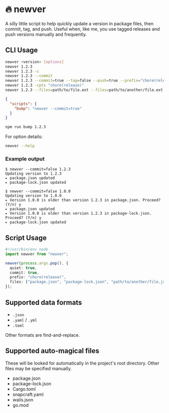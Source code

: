 # 🔥 newver

A silly little script to help quickly update a version in package files, then commit, tag, and push.
Useful when, like me, you use tagged releases and push versions manually and frequently.

## CLI Usage

```sh
newver <version> [options]
newver 1.2.3
newver 1.2.3 -c
newver 1.2.3 --commit
newver 1.2.3 --commit=true --tag=false --push=true --prefix="chore(release)"
newver 1.2.3 -cptx "chore(release)"
newver 1.2.3 --files=path/to/file.ext --files=path/to/another/file.ext
```

```json
{
  "scripts": {
    "bump": "newver --commit=true"
  }
}
```

```sh
npm run bump 1.2.3
```

For option details:

```sh
newver --help
```

### Example output

```
$ newver --commit=false 1.2.3
Updating version to 1.2.3
▸ package.json updated
▸ package-lock.json updated

$ newver --commit=false 1.0.0
Updating version to 1.0.0
▸ Version 1.0.0 is older than version 1.2.3 in package.json. Proceed? (Y/n) y
▸ package.json updated
▸ Version 1.0.0 is older than version 1.2.3 in package-lock.json. Proceed? (Y/n) y
▸ package-lock.json updated
```

## Script Usage

```ts
#!/usr/bin/env node
import newver from "newver";

newver(process.args.pop(), {
  quiet: true,
  commit: true,
  prefix: "chore(release)",
  files: ["package.json", "package-lock.json", "path/to/another/file.json"],
});
```

## Supported data formats

- `.json`
- `.yaml` / `.yml`
- `.toml`

Other formats are find-and-replace.

## Supported auto-magical files

These will be looked for automatically in the project's root directory. Other files may be
specified manually.

- package.json
- package-lock.json
- Cargo.toml
- snapcraft.yaml
- wails.json
- go.mod
